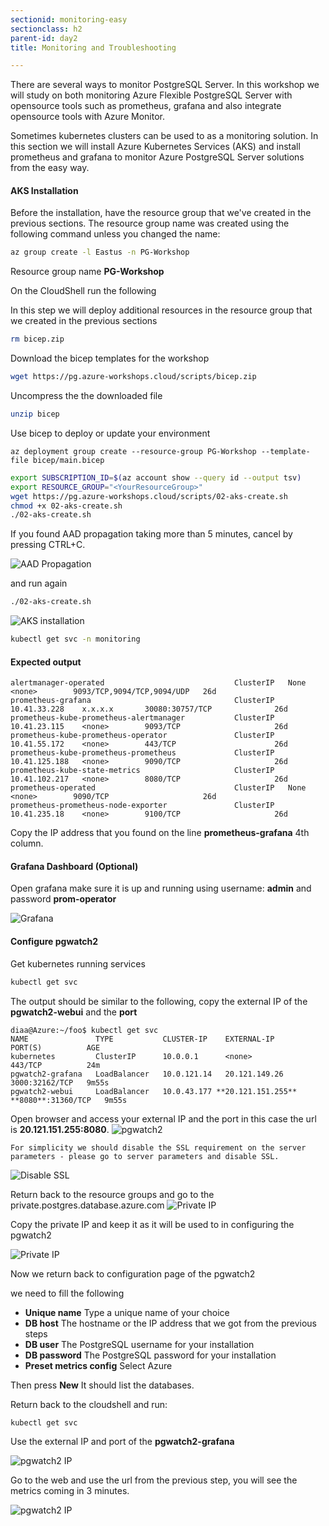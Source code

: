 ```yaml
---
sectionid: monitoring-easy
sectionclass: h2
parent-id: day2
title: Monitoring and Troubleshooting

---
```

There are several ways to monitor PostgreSQL Server. In this workshop we will study on both monitoring Azure Flexible PostgreSQL Server with opensource tools such as prometheus, grafana and also integrate opensource tools with Azure Monitor.

Sometimes kubernetes clusters can be used to as a monitoring solution. In this section we will install Azure Kubernetes Services (AKS) and install prometheus and grafana to monitor Azure PostgreSQL Server solutions from the easy way.

#### AKS Installation

Before the installation, have the resource group that we've created in the previous sections.
The resource group name was created using the following command unless you changed the name:

```sh
az group create -l Eastus -n PG-Workshop
```
Resource group name **PG-Workshop**


On the  CloudShell run the following

In this step we will deploy additional resources in the resource group that we created in the previous sections


```sh 
rm bicep.zip
```

Download the bicep templates for the workshop

```sh
wget https://pg.azure-workshops.cloud/scripts/bicep.zip
```

Uncompress the the downloaded file

```sh
unzip bicep
```
Use bicep to deploy or update your environment

```
az deployment group create --resource-group PG-Workshop --template-file bicep/main.bicep
```

```sh
export SUBSCRIPTION_ID=$(az account show --query id --output tsv)
export RESOURCE_GROUP="<YourResourceGroup>" 
wget https://pg.azure-workshops.cloud/scripts/02-aks-create.sh
chmod +x 02-aks-create.sh
./02-aks-create.sh
```
If you found AAD propagation taking more than 5 minutes, cancel by pressing CTRL+C.

![AAD Propagation](../media/AAD-propagation.png)

and run again
```sh
./02-aks-create.sh
```

![AKS installation](../media/aks-script-output.png)


```sh
kubectl get svc -n monitoring
```
#### Expected output
```
alertmanager-operated                             ClusterIP   None            <none>        9093/TCP,9094/TCP,9094/UDP   26d
prometheus-grafana                                ClusterIP   10.41.33.228    x.x.x.x       30080:30757/TCP              26d
prometheus-kube-prometheus-alertmanager           ClusterIP   10.41.23.115    <none>        9093/TCP                     26d
prometheus-kube-prometheus-operator               ClusterIP   10.41.55.172    <none>        443/TCP                      26d
prometheus-kube-prometheus-prometheus             ClusterIP   10.41.125.188   <none>        9090/TCP                     26d
prometheus-kube-state-metrics                     ClusterIP   10.41.102.217   <none>        8080/TCP                     26d
prometheus-operated                               ClusterIP   None            <none>        9090/TCP                     26d
prometheus-prometheus-node-exporter               ClusterIP   10.41.235.18    <none>        9100/TCP                     26d
```
Copy the IP address that you found on the line **prometheus-grafana** 4th column.

#### Grafana Dashboard (Optional)
Open grafana make sure it is up and running using username: **admin** and password **prom-operator**

![Grafana](../media/postgresql-monitoring-grafana2.png)


#### Configure pgwatch2

Get kubernetes running services

```sh
kubectl get svc
```

The output should be similar to the following, copy the external IP of the **pgwatch2-webui** and the **port**

```
diaa@Azure:~/foo$ kubectl get svc
NAME               TYPE           CLUSTER-IP    EXTERNAL-IP      PORT(S)          AGE
kubernetes         ClusterIP      10.0.0.1      <none>           443/TCP          24m
pgwatch2-grafana   LoadBalancer   10.0.121.14   20.121.149.26    3000:32162/TCP   9m55s
pgwatch2-webui     LoadBalancer   10.0.43.177 **20.121.151.255** **8080**:31360/TCP   9m55s
```
Open browser and access your external IP and the port in this case the url is **20.121.151.255:8080**.
![pgwatch2](../media/pgwatch-ui.png)

```note
For simplicity we should disable the SSL requirement on the server parameters - please go to server parameters and disable SSL.
```
![Disable SSL](../media/disable-ssl.png)

Return back to the resource groups and go to the private.postgres.database.azure.com
![Private IP](../media/get-private-db-ip.png)

Copy the private IP and keep it as it will be used to in configuring the pgwatch2

![Private IP](../media/get-private-db-ip2.png)


Now we return back to configuration page of the pgwatch2

we need to fill the following

* **Unique name** Type a unique name of your choice 
* **DB host** The hostname or the IP address that we got from the previous steps
* **DB user** The PostgreSQL username for your installation
* **DB password** The PostgreSQL password for your installation
* **Preset metrics config** Select Azure

Then press **New** It should list the databases.

Return back to the cloudshell and run:


```sh
kubectl get svc
```

Use the external IP and port of the **pgwatch2-grafana**

![pgwatch2 IP](../media/get-grafana-dashboard-pgwatch2.png)

Go to the web and use the url from the previous step, you will see the metrics coming in 3 minutes.

![pgwatch2 IP](../media/pgwatch-ui-configured.png)

